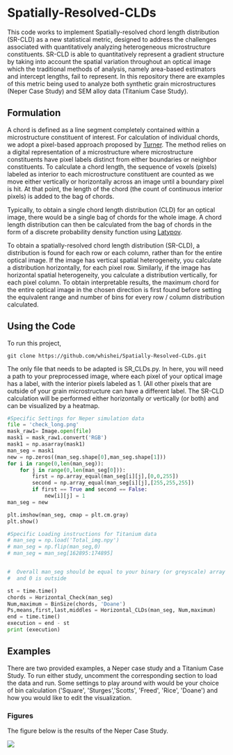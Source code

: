 # Spatially-Resolved-CLDs
This code works to implement Spatially-resolved chord length distribution (SR-CLD) as a new statistical metric, designed to address the challenges associated with quantitatively analyzing heterogeneous microstructure constituents. SR-CLD is able to quantitatively represent a gradient structure by taking into account the spatial variation throughout an optical image which the traditional methods of analysis, namely area-based estimators and intercept lengths, fail to represent. In this repository there are examples of this metric being used to analyze both synthetic grain microstructures (Neper Case Study) and SEM alloy data (Titanium Case Study). 

## Formulation

A chord is defined as a line segment completely contained within a microstructure constituent of interest. For calculation of individual chords, we adopt a pixel-based approach proposed by [Turner](https://iopscience.iop.org/article/10.1088/0965-0393/24/7/075002). The method relies on a digital representation of a microstructure where microstructure constituents have pixel labels distinct from either boundaries or neighbor constituents. To calculate a chord length, the sequence of voxels (pixels) labeled as interior to each microstructure constituent are counted as we move either vertically or horizontally across an image until a boundary pixel is hit. At that point, the length of the chord (the count of continuous interior pixels) is added to the bag of chords.

Typically, to obtain a single chord length distribution (CLD) for an optical image, there would be a single bag of chords for the whole image. A chord length distribution can then be calculated from the bag of chords in the form of a discrete probability density function using [Latypov](https://www.sciencedirect.com/science/article/pii/S1044580318313743).

To obtain a spatially-resolved chord length distribution (SR-CLD), a distribution is found for each row or each column, rather than for the entire optical image. If the image has vertical spatial heterogeneity, you calculate a distribution horizontally, for each pixel row. Similarly, if the image has horizontal spatial heterogeneity, you calculate a distribution vertically, for each pixel column. To obtain interpretable results, the maximum chord for the entire optical image in the chosen direction is first found before setting the equivalent range and number of bins for every row / column distribution calculated. 

## Using the Code
To run this project, 

```
git clone https://github.com/whishei/Spatially-Resolved-CLDs.git
```
The only file that needs to be adapted is SR_CLDs.py. In here, you will need a path to your preprocessed image, where each pixel of your optical image has a label, with the interior pixels labeled as 1. (All other pixels that are outside of your grain microstructure can have a different label. The SR-CLD calculation will be performed either horizontally or vertically (or both) and can be visualized by a heatmap. 

```python
#Specific Settings for Neper simulation data
file = 'check_long.png'
mask_raw1= Image.open(file)
mask1 = mask_raw1.convert('RGB')
mask1 = np.asarray(mask1)
man_seg = mask1
new = np.zeros((man_seg.shape[0],man_seg.shape[1])) 
for i in range(0,len(man_seg)):
    for j in range(0,len(man_seg[0])):
        first = np.array_equal(man_seg[i][j],[0,0,255])
        second = np.array_equal(man_seg[i][j],[255,255,255])  
        if first == True and second == False:
            new[i][j] = 1
man_seg = new

plt.imshow(man_seg, cmap = plt.cm.gray)
plt.show()

#Specific Loading instructions for Titanium data 
# man_seg = np.load('Total_img.npy')
# man_seg = np.flip(man_seg,0)
# man_seg = man_seg[162895:174895]


#  Overall man_seg should be equal to your binary (or greyscale) array where 1 represents inside of the grain
#  and 0 is outside 

st = time.time()
chords = Horizontal_Check(man_seg)
Num,maximum = BinSize(chords, 'Doane')
Ps,means,first,last,middles = Horizontal_CLDs(man_seg, Num,maximum)
end = time.time()
execution = end - st
print (execution)
```

## Examples
There are two provided examples, a Neper case study and a Titanium Case Study. To run either study, uncomment the corresponding section to load the data and run. 
Some settings to play around with would be your choice of bin calculation ('Square', 'Sturges','Scotts', 'Freed', 'Rice', 'Doane') and how you would like to edit the visualization. 

### Figures

The figure below is the results of the Neper Case Study. 
<p float="left">
  <img src="Images/Neper_png.png" />
</p>







